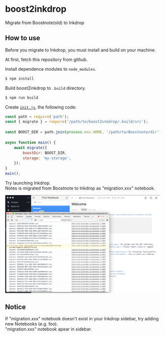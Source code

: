# boost2inkdrop

Migrate from Boostnote(old) to Inkdrop

## How to use

Before you migrate to Inkdrop, you must install and build on your machine.

At first, fetch this repository from github.

Install dependence modules to `node_modules`.

```sh
$ npm install
```

Build boost2inkdrop to `.build` directory.

```sh
$ npm run build
```

Create [`init.js`](https://docs.inkdrop.app/manual/the-init-file), the following code:

```js:init.js
const path = require('path');
const { migrate } = require('/path/to/boost2inkdrop/.build/src');

const BOOST_DIR = path.join(process.env.HOME, '/path/to/Boostnote/dir');

async function main() {
    await migrate({
        boostDir: BOOST_DIR,
        storage: 'my-storage',
    });
}
main();
```

Try launching Inkdrop.  
Notes is migrated from Boostnote to Inkdrop as "migration.xxx" notebook.

![screenshot](https://raw.githubusercontent.com/nyo-kichi/boost2inkdrop/master/docs/inkdrop-migration.png)

## Notice

If "migration.xxx" notebook doesn't exist in your Inkdrop sidebar, try adding new Notebooks (e.g. foo).  
"migration.xxx" notebook apear in sidebar.
